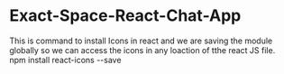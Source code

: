 # Exact-Space-React-Chat-App
This is command to install Icons in react and we are saving the module globally so we can access the icons in any loaction of tthe react JS file.
<br/>
npm install react-icons --save
